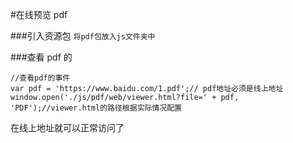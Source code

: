 <!--
 * @Descripttion:
 * @Version:
 * @Date: 2021-03-03 15:19:14
-->

#在线预览 pdf

###引入资源包
`将pdf包放入js文件夹中`

###查看 pdf 的

```
//查看pdf的事件
var pdf = 'https://www.baidu.com/1.pdf';// pdf地址必须是线上地址
window.open('./js/pdf/web/viewer.html?file=' + pdf, 'PDF');//viewer.html的路径根据实际情况配置
```

在线上地址就可以正常访问了

